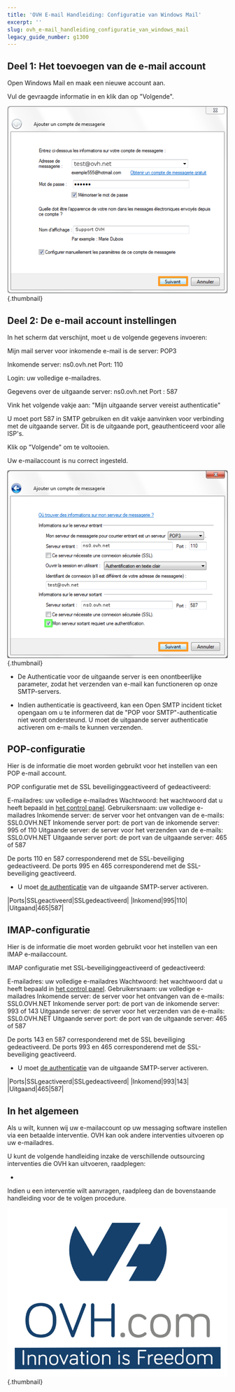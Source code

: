 ```yaml
---
title: 'OVH E-mail Handleiding: Configuratie van Windows Mail'
excerpt: ''
slug: ovh_e-mail_handleiding_configuratie_van_windows_mail
legacy_guide_number: g1300
---
```



## Deel 1: Het toevoegen van de e-mail account
Open Windows Mail en maak een nieuwe account aan. 

Vul de gevraagde informatie in en klik dan op "Volgende".

![](images/img_1268.jpg){.thumbnail}


## Deel 2: De e-mail account instellingen
In het scherm dat verschijnt, moet u de volgende gegevens invoeren: 

Mijn mail server voor inkomende e-mail is de server: POP3

Inkomende server: ns0.ovh.net
Port: 110

Login: uw volledige e-mailadres. 

Gegevens over de uitgaande server: ns0.ovh.net
Port : 587

Vink het volgende vakje aan: "Mijn uitgaande server vereist authenticatie"

U moet port 587 in SMTP gebruiken en dit vakje aanvinken voor verbinding met de uitgaande server.
Dit is de uitgaande port, geauthenticeerd voor alle ISP's. 

Klik op "Volgende" om te voltooien.

Uw e-mailaccount is nu correct ingesteld.

![](images/img_1269.jpg){.thumbnail}

- De Authenticatie voor de uitgaande server is een onontbeerlijke parameter, zodat het verzenden van e-mail kan functioneren op onze SMTP-servers.

- Indien authenticatie is geactiveerd, kan een Open SMTP incident ticket opengaan om u te informeren dat de "POP voor SMTP"-authenticatie niet wordt ondersteund. U moet de uitgaande server authenticatie activeren om e-mails te kunnen verzenden.




## POP-configuratie
Hier is de informatie die moet worden gebruikt voor het instellen van een POP e-mail account.

POP configuratie met de SSL beveiliginggeactiveerd of gedeactiveerd:

E-mailadres: uw volledige e-mailadres
Wachtwoord: het wachtwoord dat u heeft bepaald in [het control panel](https://www.ovh.com/managerv3/).
Gebruikersnaam: uw volledige e-mailadres
Inkomende server: de server voor het ontvangen van de e-mails: SSL0.OVH.NET
Inkomende server port: de port van de inkomende server: 995 of 110
Uitgaande server: de server voor het verzenden van de e-mails: SSL0.OVH.NET
Uitgaande server port: de port van de uitgaande server: 465 of 587

De ports 110 en 587 corresponderend met de SSL-beveiliging gedeactiveerd.
De ports 995 en 465 corresponderend met de SSL-beveiliging geactiveerd.


- U moet [de authenticatie](#configuration_de_windows_mail_partie_2_parametre_du_compte_e-mail) van de uitgaande SMTP-server activeren.


|Ports|SSLgeactiveerd|SSLgedeactiveerd|
|Inkomend|995|110|
|Uitgaand|465|587|




## IMAP-configuratie
Hier is de informatie die moet worden gebruikt voor het instellen van een IMAP e-mailaccount.

IMAP configuratie met SSL-beveiliginggeactiveerd of gedeactiveerd:

E-mailadres: uw volledige e-mailadres
Wachtwoord: het wachtwoord dat u heeft bepaald in [het control panel](https://www.ovh.com/managerv3/).
Gebruikersnaam: uw volledige e-mailadres
Inkomende server: de server voor het ontvangen van de e-mails: SSL0.OVH.NET
Inkomende server port: de port van de inkomende server: 993 of 143
Uitgaande server: de server voor het verzenden van de e-mails: SSL0.OVH.NET
Uitgaande server port: de port van de uitgaande server: 465 of 587

De ports 143 en 587 corresponderend met de SSL beveiliging gedeactiveerd.
De ports 993 en 465 corresponderend met de SSL-beveiliging geactiveerd.


- U moet [de authenticatie](#configuration_de_windows_mail_partie_2_parametre_du_compte_e-mail) van de uitgaande SMTP-server activeren.


|Ports|SSLgeactiveerd|SSLgedeactiveerd|
|Inkomend|993|143|
|Uitgaand|465|587|




## In het algemeen
Als u wilt, kunnen wij uw e-mailaccount op uw messaging software instellen via een betaalde interventie. OVH kan ook andere interventies uitvoeren op uw e-mailadres.

U kunt de volgende handleiding inzake de verschillende outsourcing interventies die OVH kan uitvoeren, raadplegen:


- []({legacy}1683)


Indien u een interventie wilt aanvragen, raadpleeg dan de bovenstaande handleiding voor de te volgen procedure.

![](images/img_2508.jpg){.thumbnail}

